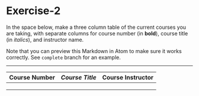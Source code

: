# Exercise-2
In the space below, make a three column table of the current courses you are taking, with separate columns for course number (in **bold**), course title (in _italics_), and instructor name.

Note that you can preview this Markdown in Atom to make sure it works correctly. See `complete` branch for an example.

---
| **Course Number** | _Course Title_ | Course Instructor |
| ----------------- | -------------- | ----------------- |
|                   |                |                   |
|                   |                |                   |
|                   |                |                   |
